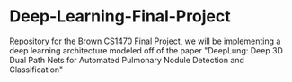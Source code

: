 # Deep-Learning-Final-Project

Repository for the Brown CS1470 Final Project, we will be implementing a deep learning architecture modeled off of the
paper "DeepLung: Deep 3D Dual Path Nets for Automated Pulmonary Nodule Detection and Classification"

